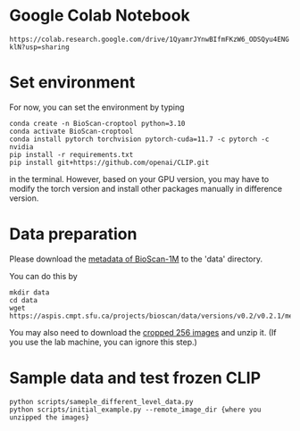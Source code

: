 # Google Colab Notebook

`https://colab.research.google.com/drive/1QyamrJYnwBIfmFKzW6_ODSQyu4ENGklN?usp=sharing`

# Set environment
For now, you can set the environment by typing
```shell
conda create -n BioScan-croptool python=3.10
conda activate BioScan-croptool
conda install pytorch torchvision pytorch-cuda=11.7 -c pytorch -c nvidia
pip install -r requirements.txt
pip install git+https://github.com/openai/CLIP.git

```
in the terminal. However, based on your GPU version, you may have to modify the torch version and install other packages manually in difference version.
# Data preparation
Please download the  [metadata of BioScan-1M](https://aspis.cmpt.sfu.ca/projects/bioscan/data/versions/v0.2/v0.2.1/metadata/BioScan_Insect_Dataset_metadata_2.tsv) to the 'data' directory.

You can do this by
```shell
mkdir data
cd data
wget https://aspis.cmpt.sfu.ca/projects/bioscan/data/versions/v0.2/v0.2.1/metadata/BioScan_Insect_Dataset_metadata_2.tsv
```
You may also need to download the [cropped 256 images](https://aspis.cmpt.sfu.ca/projects/bioscan/data/versions/v0.2/v0.2.1/archive/cropped_256/cropped_256.zip) and unzip it. (If you use the lab machine, you can ignore this step.)

# Sample data and test frozen CLIP
```shell
python scripts/sameple_different_level_data.py 
python scripts/initial_example.py --remote_image_dir {where you unzipped the images}
```
